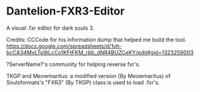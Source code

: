 # Dantelion-FXR3-Editor
A visual .fxr editor for dark souls 3.

Credits:
CCCode for his information dump that helped me build the tool. https://docs.google.com/spreadsheets/d/1vh-bcCA34MvLTp9iLcCo1KFtFKM_rbb_dNR4BUZCeKY/edit#gid=1323259003

?ServerName?'s community for helping reverse fxr's.

TKGP and Meowmaritus: a modified version (By Meowmaritus) of Soulsformats's "FXR3" (By TKGP) class is used to load .fxr's.
